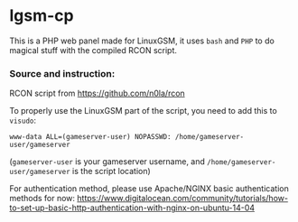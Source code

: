 # lgsm-cp
This is a PHP web panel made for LinuxGSM, it uses `bash` and `PHP` to do magical stuff with the compiled RCON script.

### Source and instruction:
RCON script from https://github.com/n0la/rcon

To properly use the LinuxGSM part of the script, you need to add this to `visudo`:

```www-data ALL=(gameserver-user) NOPASSWD: /home/gameserver-user/gameserver```

(`gameserver-user` is your gameserver username, and `/home/gameserver-user/gameserver` is the script location)

For authentication method, please use Apache/NGINX basic authentication methods for now: https://www.digitalocean.com/community/tutorials/how-to-set-up-basic-http-authentication-with-nginx-on-ubuntu-14-04
